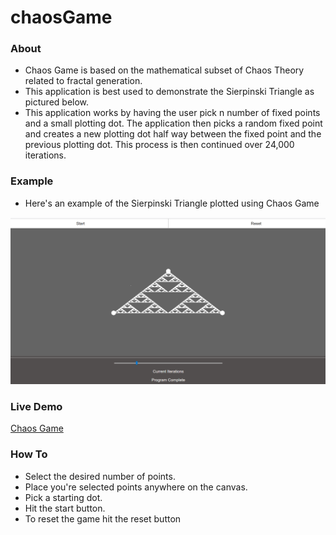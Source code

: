 # chaosGame

### About
- Chaos Game is based on the mathematical subset of Chaos Theory related to fractal generation.
- This application is best used to demonstrate the Sierpinski Triangle as pictured below.
- This application works by having the user pick n number of fixed points and a small plotting dot. The application then picks a random fixed point and creates a new plotting dot half way between the fixed point and the previous plotting dot. This process is then continued over 24,000 iterations.

### Example
- Here&apos;s an example of the Sierpinski Triangle plotted using Chaos Game

![picture of Sierpinski Triangle](https://github.com/bnray53/chaosGame/blob/master/completeTriangle.png)

### Live Demo
[Chaos Game](http://www.biketq.com/chaosGame.html "Chaos Game")

### How To
- Select the desired number of points.
- Place you&apos;re selected points anywhere on the canvas.
- Pick a starting dot.
- Hit the start button.
- To reset the game hit the reset button